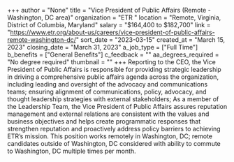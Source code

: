 +++
author = "None"
title = "Vice President of Public Affairs (Remote - Washington, DC area)"
organization = "ETR "
location = "Remote, Virginia, District of Columbia, Maryland"
salary = "$164,400 to $182,700"
link = "https://www.etr.org/about-us/careers/vice-president-of-public-affairs-remote-washington-dc/"
sort_date = "2023-03-15"
created_at = "March 15, 2023"
closing_date = "March 31, 2023"
a_job_type = ["Full Time"]
b_benefits = ["General Benefits"]
c_feedback = ""
aa_degrees_required = "No degree required"
thumbnail = ""
+++
Reporting to the CEO, the Vice President of Public Affairs is responsible for providing strategic leadership in driving a comprehensive public affairs agenda across the organization, including leading and oversight of the advocacy and communications teams; ensuring alignment of communications, policy, advocacy, and thought leadership strategies with external stakeholders; As a member of the Leadership Team, the Vice President of Public Affairs assures reputation management and external relations are consistent with the values and business objectives and helps create programmatic responses that strengthen reputation and proactively address policy barriers to achieving ETR’s mission. This position works remotely in Washington, DC; remote candidates outside of Washington, DC considered with ability to commute to Washington, DC multiple times per month.